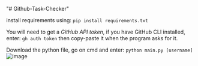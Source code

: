 "# Github-Task-Checker" 

install requirements using:
``pip install requirements.txt``

You will need to get a *GitHub API token*, if you have GitHub CLI installed, enter:
``gh auth token`` then copy-paste it when the program asks for it.

Download the python file, go on cmd and enter:
``python main.py [username]``
![image](https://github.com/user-attachments/assets/ddd83e27-a72c-4df8-bbb9-3241875da796)
